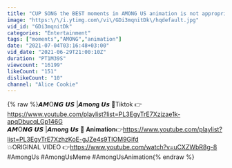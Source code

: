 ```yaml
---
title: "CUP SONG the BEST moments in AMONG US animation is not appropriate for THIS KID 8"
image: "https:\/\/i.ytimg.com\/vi\/GDi3mqnitDk\/hqdefault.jpg"
vid_id: "GDi3mqnitDk"
categories: "Entertainment"
tags: ["moments","AMONG","animation"]
date: "2021-07-04T03:16:48+03:00"
vid_date: "2021-06-29T21:00:10Z"
duration: "PT1M39S"
viewcount: "16199"
likeCount: "151"
dislikeCount: "10"
channel: "Alice Cookie"
---
```

{% raw %}𝘼𝙈O𝙉𝙂 𝙐𝙎 |𝘼𝐦𝐨𝒏𝐠 𝙐𝙨 👬Tiktok 👉<a rel="nofollow" target="blank" href="https://www.youtube.com/playlist?list=PL3EgyTrE7Xzjzae1k-apqDbucqLGp146G">https://www.youtube.com/playlist?list=PL3EgyTrE7Xzjzae1k-apqDbucqLGp146G</a><br />𝘼𝙈O𝙉𝙂 𝙐𝙎 |𝘼𝐦𝐨𝒏𝐠 𝙐𝙨 👬  𝐀𝐧𝐢𝐦𝐚𝐭𝐢𝐨𝐧👉<a rel="nofollow" target="blank" href="https://www.youtube.com/playlist?list=PL3EgyTrE7XzhzKoE-gJZe4s9TIOM9Gifd">https://www.youtube.com/playlist?list=PL3EgyTrE7XzhzKoE-gJZe4s9TIOM9Gifd</a><br />💥ORIGINAL VIDEO  👉<a rel="nofollow" target="blank" href="https://www.youtube.com/watch?v=uCXZWbR8g-8">https://www.youtube.com/watch?v=uCXZWbR8g-8</a><br />#AmongUs #AmongUsMeme #AmongUsAnimation{% endraw %}
